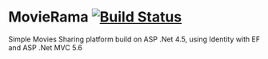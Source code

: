 # MovieRama [![Build Status](https://dev.azure.com/dtsm-github/dts_m/_apis/build/status/dts-m.MovieRama)](https://dev.azure.com/dtsm-github/dts_m/_build/latest?definitionId=1)
Simple Movies Sharing platform build on ASP .Net 4.5, using Identity with EF and ASP .Net MVC 5.6

